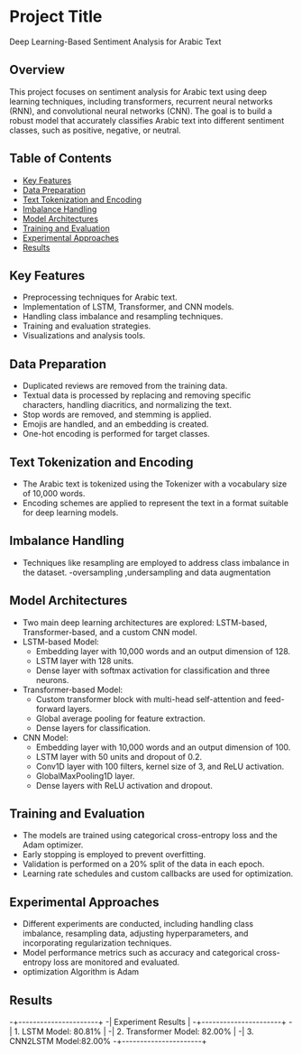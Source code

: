 # Project Title

Deep Learning-Based Sentiment Analysis for Arabic Text

## Overview

This project focuses on sentiment analysis for Arabic text using deep learning techniques, including transformers, recurrent neural networks (RNN), and convolutional neural networks (CNN). The goal is to build a robust model that accurately classifies Arabic text into different sentiment classes, such as positive, negative, or neutral.

## Table of Contents

- [Key Features](#key-features)
- [Data Preparation](#data-preparation)
- [Text Tokenization and Encoding](#Text-Tokenization-and-Encoding)
- [Imbalance Handling](#Imbalance-Handling)
- [Model Architectures](#model-architectures)
- [Training and Evaluation](#training)
- [Experimental Approaches](#experimental-approaches)
- [Results](#results)


## Key Features

- Preprocessing techniques for Arabic text.
- Implementation of LSTM, Transformer, and CNN models.
- Handling class imbalance and resampling techniques.
- Training and evaluation strategies.
- Visualizations and analysis tools.

## Data Preparation
 - Duplicated reviews are removed from the training data.
 - Textual data is processed by replacing and removing specific characters, handling diacritics, and normalizing the text.
 - Stop words are removed, and stemming is applied.
 - Emojis are handled, and an embedding is created.
 - One-hot encoding is performed for target classes.

## Text Tokenization and Encoding
 - The Arabic text is tokenized using the Tokenizer with a vocabulary size of 10,000 words.
 - Encoding schemes are applied to represent the text in a format suitable for deep learning models.

## Imbalance Handling
  - Techniques like resampling are employed to address class imbalance in the dataset.
  -oversampling ,undersampling and data augmentation

## Model Architectures
   - Two main deep learning architectures are explored: LSTM-based, Transformer-based, and a custom CNN model.
   - LSTM-based Model:
      - Embedding layer with 10,000 words and an output dimension of 128.
      - LSTM layer with 128 units.
      - Dense layer with softmax activation for classification and three neurons.
   - Transformer-based Model:
      - Custom transformer block with multi-head self-attention and feed-forward layers.
      - Global average pooling for feature extraction.
      - Dense layers for classification.
   - CNN Model:
      - Embedding layer with 10,000 words and an output dimension of 100.
      - LSTM layer with 50 units and dropout of 0.2.
      - Conv1D layer with 100 filters, kernel size of 3, and ReLU activation.
      - GlobalMaxPooling1D layer.
      - Dense layers with ReLU activation and dropout.
 ## Training and Evaluation
   - The models are trained using categorical cross-entropy loss and the Adam optimizer.
   - Early stopping is employed to prevent overfitting.
   - Validation is performed on a 20% split of the data in each epoch.
   - Learning rate schedules and custom callbacks are used for optimization.
 ## Experimental Approaches
 - Different experiments are conducted, including handling class imbalance, resampling data, adjusting hyperparameters, and incorporating regularization techniques.
 - Model performance metrics such as accuracy and categorical cross-entropy loss are monitored and evaluated.
 - optimization  Algorithm is Adam
## Results
-+----------------------+
-|   Experiment Results |
-+----------------------+
-| 1. LSTM Model: 80.81% |
-| 2. Transformer Model: 82.00% |
-| 3. CNN2LSTM  Model:82.00%
-+----------------------+










